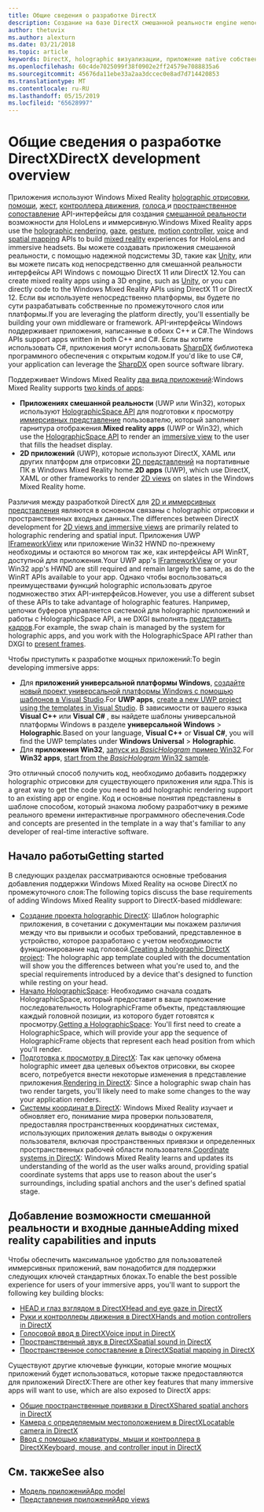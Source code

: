 ```yaml
---
title: Общие сведения о разработке DirectX
description: Создание на базе DirectX смешанной реальности engine непосредственно с помощью API-интерфейсов смешанной реальностью Windows.
author: thetuvix
ms.author: alexturn
ms.date: 03/21/2018
ms.topic: article
keywords: DirectX, holographic визуализации, приложение native собственных приложений, WinRT, WinRT, интерфейсы API, пользовательской подсистемы платформы по промежуточного слоя
ms.openlocfilehash: 60c4de7025099f38f0902e2ff24579e7088835a6
ms.sourcegitcommit: 45676da11ebe33a2aa3dccec0e8ad7d714420853
ms.translationtype: MT
ms.contentlocale: ru-RU
ms.lasthandoff: 05/15/2019
ms.locfileid: "65628997"
---
```

# <a name="directx-development-overview"></a><span data-ttu-id="804a4-104">Общие сведения о разработке DirectX</span><span class="sxs-lookup"><span data-stu-id="804a4-104">DirectX development overview</span></span>

<span data-ttu-id="804a4-105">Приложения используют Windows Mixed Reality [holographic отрисовки](rendering.md), [помощи](gaze.md), [жест](gestures.md), [контроллера движения](motion-controllers.md), [голоса ](voice-input.md) и [пространственное сопоставление](spatial-mapping.md) API-интерфейсы для создания [смешанной реальности](mixed-reality.md) возможности для HoloLens и иммерсивную.</span><span class="sxs-lookup"><span data-stu-id="804a4-105">Windows Mixed Reality apps use the [holographic rendering](rendering.md), [gaze](gaze.md), [gesture](gestures.md), [motion controller](motion-controllers.md), [voice](voice-input.md) and [spatial mapping](spatial-mapping.md) APIs to build [mixed reality](mixed-reality.md) experiences for HoloLens and immersive headsets.</span></span> <span data-ttu-id="804a4-106">Вы можете создавать приложения смешанной реальности, с помощью надежной подсистемы 3D, такие как [Unity](unity-development-overview.md), или вы можете писать код непосредственно для смешанной реальности интерфейсы API Windows с помощью DirectX 11 или DirectX 12.</span><span class="sxs-lookup"><span data-stu-id="804a4-106">You can create mixed reality apps using a 3D engine, such as [Unity](unity-development-overview.md), or you can directly code to the Windows Mixed Reality APIs using DirectX 11 or DirectX 12.</span></span> <span data-ttu-id="804a4-107">Если вы используете непосредственно платформы, вы будете по сути разрабатывать собственные по промежуточного слоя или платформы.</span><span class="sxs-lookup"><span data-stu-id="804a4-107">If you are leveraging the platform directly, you'll essentially be building your own middleware or framework.</span></span> <span data-ttu-id="804a4-108">API-интерфейсы Windows поддерживает приложения, написанные в обоих C++ и C#.</span><span class="sxs-lookup"><span data-stu-id="804a4-108">The Windows APIs support apps written in both C++ and C#.</span></span> <span data-ttu-id="804a4-109">Если вы хотите использовать C#, приложения могут использовать [SharpDX](http://sharpdx.org/) библиотека программного обеспечения с открытым кодом.</span><span class="sxs-lookup"><span data-stu-id="804a4-109">If you'd like to use C#, your application can leverage the [SharpDX](http://sharpdx.org/) open source software library.</span></span>

<span data-ttu-id="804a4-110">Поддерживает Windows Mixed Reality [два вида приложений](app-views.md):</span><span class="sxs-lookup"><span data-stu-id="804a4-110">Windows Mixed Reality supports [two kinds of apps](app-views.md):</span></span>
* <span data-ttu-id="804a4-111">**Приложениях смешанной реальности** (UWP или Win32), которых используют [HolographicSpace API](getting-a-holographicspace.md) для подготовки к просмотру [иммерсивных представление](app-views.md) пользователю, который заполняет гарнитура отображения.</span><span class="sxs-lookup"><span data-stu-id="804a4-111">**Mixed reality apps** (UWP or Win32), which use the [HolographicSpace API](getting-a-holographicspace.md) to render an [immersive view](app-views.md) to the user that fills the headset display.</span></span>
* <span data-ttu-id="804a4-112">**2D приложений** (UWP), которые используют DirectX, XAML или других платформ для отрисовки [2D представлений](app-views.md#2d-views) на портативные ПК в Windows Mixed Reality home.</span><span class="sxs-lookup"><span data-stu-id="804a4-112">**2D apps** (UWP), which use DirectX, XAML or other frameworks to render [2D views](app-views.md#2d-views) on slates in the Windows Mixed Reality home.</span></span>

<span data-ttu-id="804a4-113">Различия между разработкой DirectX для [2D и иммерсивных представления](app-views.md) являются в основном связаны с holographic отрисовки и пространственных входных данных.</span><span class="sxs-lookup"><span data-stu-id="804a4-113">The differences between DirectX development for [2D views and immersive views](app-views.md) are primarily related to holographic rendering and spatial input.</span></span> <span data-ttu-id="804a4-114">Приложения UWP [IFrameworkView](https://msdn.microsoft.com/library/windows/apps/windows.applicationmodel.core.iframeworkview.aspx) или приложение Win32 HWND по-прежнему необходимы и остаются во многом так же, как интерфейсы API WinRT, доступной для приложения.</span><span class="sxs-lookup"><span data-stu-id="804a4-114">Your UWP app's [IFrameworkView](https://msdn.microsoft.com/library/windows/apps/windows.applicationmodel.core.iframeworkview.aspx) or your Win32 app's HWND are still required and remain largely the same, as do the WinRT APIs available to your app.</span></span> <span data-ttu-id="804a4-115">Однако чтобы воспользоваться преимуществами функций holographic использовать другое подмножество этих API-интерфейсов.</span><span class="sxs-lookup"><span data-stu-id="804a4-115">However, you use a different subset of these APIs to take advantage of holographic features.</span></span> <span data-ttu-id="804a4-116">Например, цепочки буферов управляется системой для holographic приложений и работы с HolographicSpace API, а не DXGI выполнять [представить кадров](rendering-in-directx.md).</span><span class="sxs-lookup"><span data-stu-id="804a4-116">For example, the swap chain is managed by the system for holographic apps, and you work with the HolographicSpace API rather than DXGI to [present frames](rendering-in-directx.md).</span></span>

<span data-ttu-id="804a4-117">Чтобы приступить к разработке мощных приложений:</span><span class="sxs-lookup"><span data-stu-id="804a4-117">To begin developing immersive apps:</span></span>
* <span data-ttu-id="804a4-118">Для **приложений универсальной платформы Windows**, [создайте новый проект универсальной платформы Windows с помощью шаблонов в Visual Studio](creating-a-holographic-directx-project.md).</span><span class="sxs-lookup"><span data-stu-id="804a4-118">For **UWP apps**, [create a new UWP project using the templates in Visual Studio](creating-a-holographic-directx-project.md).</span></span> <span data-ttu-id="804a4-119">В зависимости от вашего языка **Visual C++**  или **Visual C#** , вы найдете шаблоны универсальной платформы Windows в разделе **универсальной Windows**  >   **Holographic**.</span><span class="sxs-lookup"><span data-stu-id="804a4-119">Based on your language, **Visual C++** or **Visual C#**, you will find the UWP templates under **Windows Universal** > **Holographic**.</span></span>
* <span data-ttu-id="804a4-120">Для **приложения Win32**, [запуск из *BasicHologram* пример Win32](creating-a-holographic-directx-project.md#creating-a-win32-project).</span><span class="sxs-lookup"><span data-stu-id="804a4-120">For **Win32 apps**, [start from the *BasicHologram* Win32 sample](creating-a-holographic-directx-project.md#creating-a-win32-project).</span></span>

<span data-ttu-id="804a4-121">Это отличный способ получить код, необходимо добавить поддержку holographic отрисовки для существующего приложения или ядра.</span><span class="sxs-lookup"><span data-stu-id="804a4-121">This is a great way to get the code you need to add holographic rendering support to an existing app or engine.</span></span> <span data-ttu-id="804a4-122">Код и основные понятия представлены в шаблоне способом, который знакома любому разработчику в режиме реального времени интерактивные программного обеспечения.</span><span class="sxs-lookup"><span data-stu-id="804a4-122">Code and concepts are presented in the template in a way that's familiar to any developer of real-time interactive software.</span></span>

## <a name="getting-started"></a><span data-ttu-id="804a4-123">Начало работы</span><span class="sxs-lookup"><span data-stu-id="804a4-123">Getting started</span></span>

<span data-ttu-id="804a4-124">В следующих разделах рассматриваются основные требования добавления поддержки Windows Mixed Reality на основе DirectX по промежуточного слоя:</span><span class="sxs-lookup"><span data-stu-id="804a4-124">The following topics discuss the base requirements of adding Windows Mixed Reality support to DirectX-based middleware:</span></span>
* <span data-ttu-id="804a4-125">[Создание проекта holographic DirectX](creating-a-holographic-directx-project.md): Шаблон holographic приложения, в сочетании с документации мы покажем различия между что вы привыкли и особых требований, представленное в устройство, которое разработано с учетом необходимости функционирование над головой.</span><span class="sxs-lookup"><span data-stu-id="804a4-125">[Creating a holographic DirectX project](creating-a-holographic-directx-project.md): The holographic app template coupled with the documentation will show you the differences between what you're used to, and the special requirements introduced by a device that's designed to function while resting on your head.</span></span>
* <span data-ttu-id="804a4-126">[Начало HolographicSpace](getting-a-holographicspace.md): Необходимо сначала создать HolographicSpace, который предоставит в ваше приложение последовательность HolographicFrame объекты, представляющие каждый головной позиции, из которого будет готовятся к просмотру.</span><span class="sxs-lookup"><span data-stu-id="804a4-126">[Getting a HolographicSpace](getting-a-holographicspace.md): You'll first need to create a HolographicSpace, which will provide your app the sequence of HolographicFrame objects that represent each head position from which you'll render.</span></span>
* <span data-ttu-id="804a4-127">[Подготовка к просмотру в DirectX](rendering-in-directx.md): Так как цепочку обмена holographic имеет два целевых объектов отрисовки, вы скорее всего, потребуется внести некоторые изменения в представление приложения.</span><span class="sxs-lookup"><span data-stu-id="804a4-127">[Rendering in DirectX](rendering-in-directx.md): Since a holographic swap chain has two render targets, you'll likely need to make some changes to the way your application renders.</span></span>
* <span data-ttu-id="804a4-128">[Системы координат в DirectX](coordinate-systems-in-directx.md): Windows Mixed Reality изучает и обновляет его, понимание мира проверки пользователя, предоставляя пространственных координатных системах, использующих приложения делать выводы о окружения пользователя, включая пространственных привязки и определенных пространственных рабочей области пользователя.</span><span class="sxs-lookup"><span data-stu-id="804a4-128">[Coordinate systems in DirectX](coordinate-systems-in-directx.md): Windows Mixed Reality learns and updates its understanding of the world as the user walks around, providing spatial coordinate systems that apps use to reason about the user's surroundings, including spatial anchors and the user's defined spatial stage.</span></span>

## <a name="adding-mixed-reality-capabilities-and-inputs"></a><span data-ttu-id="804a4-129">Добавление возможности смешанной реальности и входные данные</span><span class="sxs-lookup"><span data-stu-id="804a4-129">Adding mixed reality capabilities and inputs</span></span>

<span data-ttu-id="804a4-130">Чтобы обеспечить максимальное удобство для пользователей иммерсивных приложений, вам понадобится для поддержки следующих ключей стандартных блоках.</span><span class="sxs-lookup"><span data-stu-id="804a4-130">To enable the best possible experience for users of your immersive apps, you'll want to support the following key building blocks:</span></span>
* [<span data-ttu-id="804a4-131">HEAD и глаз взглядом в DirectX</span><span class="sxs-lookup"><span data-stu-id="804a4-131">Head and eye gaze in DirectX</span></span>](gaze-in-directx.md)
* [<span data-ttu-id="804a4-132">Руки и контроллеры движения в DirectX</span><span class="sxs-lookup"><span data-stu-id="804a4-132">Hands and motion controllers in DirectX</span></span>](hands-and-motion-controllers-in-directx.md)
* [<span data-ttu-id="804a4-133">Голосовой ввод в DirectX</span><span class="sxs-lookup"><span data-stu-id="804a4-133">Voice input in DirectX</span></span>](voice-input-in-directx.md)
* [<span data-ttu-id="804a4-134">Пространственный звук в DirectX</span><span class="sxs-lookup"><span data-stu-id="804a4-134">Spatial sound in DirectX</span></span>](spatial-sound-in-directx.md)
* [<span data-ttu-id="804a4-135">Пространственное сопоставление в DirectX</span><span class="sxs-lookup"><span data-stu-id="804a4-135">Spatial mapping in DirectX</span></span>](spatial-mapping-in-directx.md)

<span data-ttu-id="804a4-136">Существуют другие ключевые функции, которые многие мощных приложений будет использоваться, которые также предоставляются для приложений DirectX:</span><span class="sxs-lookup"><span data-stu-id="804a4-136">There are other key features that many immersive apps will want to use, which are also exposed to DirectX apps:</span></span>
* [<span data-ttu-id="804a4-137">Общие пространственные привязки в DirectX</span><span class="sxs-lookup"><span data-stu-id="804a4-137">Shared spatial anchors in DirectX</span></span>](shared-spatial-anchors-in-directx.md)
* [<span data-ttu-id="804a4-138">Камера с определяемым местоположением в DirectX</span><span class="sxs-lookup"><span data-stu-id="804a4-138">Locatable camera in DirectX</span></span>](locatable-camera-in-directx.md)
* [<span data-ttu-id="804a4-139">Ввод с помощью клавиатуры, мыши и контроллера в DirectX</span><span class="sxs-lookup"><span data-stu-id="804a4-139">Keyboard, mouse, and controller input in DirectX</span></span>](keyboard,-mouse,-and-controller-input-in-directx.md)

## <a name="see-also"></a><span data-ttu-id="804a4-140">См. также</span><span class="sxs-lookup"><span data-stu-id="804a4-140">See also</span></span>
* [<span data-ttu-id="804a4-141">Модель приложений</span><span class="sxs-lookup"><span data-stu-id="804a4-141">App model</span></span>](app-model.md)
* [<span data-ttu-id="804a4-142">Представления приложений</span><span class="sxs-lookup"><span data-stu-id="804a4-142">App views</span></span>](app-views.md)
